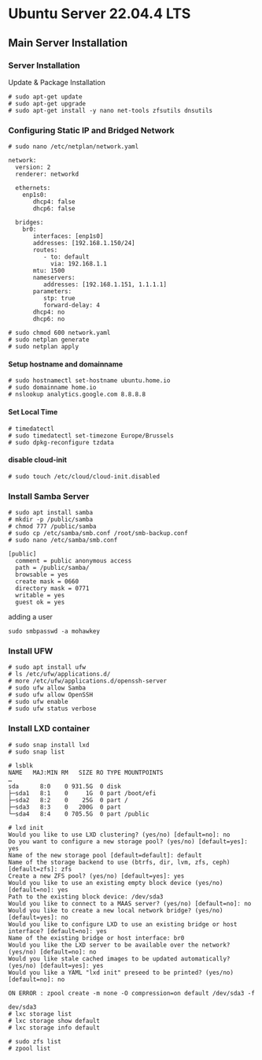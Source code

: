# Ubuntu Server 22.04.4 LTS
## Main Server Installation
### Server Installation
Update & Package Installation
~~~
# sudo apt-get update
# sudo apt-get upgrade
# sudo apt-get install -y nano net-tools zfsutils dnsutils
~~~
### Configuring Static IP and Bridged Network
~~~
# sudo nano /etc/netplan/network.yaml
~~~
~~~
network:
  version: 2
  renderer: networkd

  ethernets:
    enp1s0:
       dhcp4: false
       dhcp6: false

  bridges:
    br0:
       interfaces: [enp1s0]
       addresses: [192.168.1.150/24]
       routes:
          - to: default
            via: 192.168.1.1
       mtu: 1500
       nameservers:
          addresses: [192.168.1.151, 1.1.1.1]
       parameters:
          stp: true
          forward-delay: 4
       dhcp4: no
       dhcp6: no

~~~
~~~
# sudo chmod 600 network.yaml
# sudo netplan generate
# sudo netplan apply
~~~
#### Setup hostname and domainname
~~~
# sudo hostnamectl set-hostname ubuntu.home.io
# sudo domainname home.io
# nslookup analytics.google.com 8.8.8.8
~~~
#### Set Local Time
~~~
# timedatectl
# sudo timedatectl set-timezone Europe/Brussels
# sudo dpkg-reconfigure tzdata
~~~
#### disable cloud-init
~~~
# sudo touch /etc/cloud/cloud-init.disabled
~~~
###  Install Samba Server
~~~
# sudo apt install samba
# mkdir -p /public/samba
# chmod 777 /public/samba
# sudo cp /etc/samba/smb.conf /root/smb-backup.conf
# sudo nano /etc/samba/smb.conf
~~~
~~~
[public]
  comment = public anonymous access 
  path = /public/samba/ 
  browsable = yes 
  create mask = 0660 
  directory mask = 0771 
  writable = yes 
  guest ok = yes
~~~
adding a user
~~~
sudo smbpasswd -a mohawkey
~~~
### Install UFW
~~~
# sudo apt install ufw
# ls /etc/ufw/applications.d/
# more /etc/ufw/applications.d/openssh-server
# sudo ufw allow Samba
# sudo ufw allow OpenSSH
# sudo ufw enable
# sudo ufw status verbose
~~~
### Install LXD container
~~~
# sudo snap install lxd
# sudo snap list

# lsblk
NAME   MAJ:MIN RM   SIZE RO TYPE MOUNTPOINTS
…
sda      8:0    0 931.5G  0 disk 
├─sda1   8:1    0     1G  0 part /boot/efi
├─sda2   8:2    0    25G  0 part /
├─sda3   8:3    0   200G  0 part 
└─sda4   8:4    0 705.5G  0 part /public 

# lxd init
Would you like to use LXD clustering? (yes/no) [default=no]: no
Do you want to configure a new storage pool? (yes/no) [default=yes]: yes
Name of the new storage pool [default=default]: default
Name of the storage backend to use (btrfs, dir, lvm, zfs, ceph) [default=zfs]: zfs
Create a new ZFS pool? (yes/no) [default=yes]: yes
Would you like to use an existing empty block device (yes/no) [default=no]: yes
Path to the existing block device: /dev/sda3
Would you like to connect to a MAAS server? (yes/no) [default=no]: no
Would you like to create a new local network bridge? (yes/no) [default=yes]: no
Would you like to configure LXD to use an existing bridge or host interface? [default=no]: yes
Name of the existing bridge or host interface: br0
Would you like the LXD server to be available over the network? (yes/no) [default=no]: no
Would you like stale cached images to be updated automatically? (yes/no) [default=yes]: yes
Would you like a YAML "lxd init" preseed to be printed? (yes/no) [default=no]: no

ON ERROR : zpool create -m none -O compression=on default /dev/sda3 -f

dev/sda3
# lxc storage list
# lxc storage show default
# lxc storage info default

# sudo zfs list
# zpool list

~~~

<!--stackedit_data:
eyJoaXN0b3J5IjpbLTcwMjc4OTUxOSwtMTI4NjkxODQzMywxOT
k2MzY2Mzg1LC0xNDM0NTI2OTgwLC02ODQ2NzAxNTYsMTQwOTM1
NTYsMjg2MzQ2NDI5LDI2NjIyNjczNywtMTI3NDMyMzA3NCw2ND
kxNDU1MDIsMTI3NDczMTg1NF19
-->